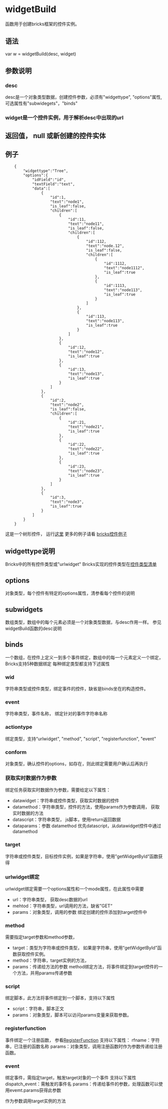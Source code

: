 # widgetBuild
函数用于创建bricks框架的控件实例。

## 语法
var w = widgetBuild(desc, widget)

## 参数说明
### desc
desc是一个对象类型数据，创建控件参数，必须有"widgettype", "options"属性, 可选属性有"subwidegets"，"binds"

### widget是一个控件实例，用于解析desc中出现的url
## 返回值， null 或新创建的控件实体

## 例子
```
	{
		"widgettype":"Tree",
		"options":{
			"idField":"id",
			"textField":"text",
			"data":[
				{
					"id":1,
					"text":"node1",
					"is_leaf":false,
					"children":[
						{
							"id":11,
							"text":"node11",
							"is_leaf":false,
							"children":[
								{
									"id":112,
									"text":"node.12",
									"is_leaf":false,
									"children":[
										{
											"id":1112,
											"text":"node1112",
											"is_leaf":true
										},
										{
											"id":1113,
											"text":"node113",
											"is_leaf":true
										}
									]
								},
								{
									"id":113,
									"text":"node113",
									"is_leaf":true
								}
							]
						},
						{
							"id":12,
							"text":"node12",
							"is_leaf":true
						},
						{
							"id":13,
							"text":"node13",
							"is_leaf":true
						}
					]
				},
				{
					"id":2,
					"text":"node2",
					"is_leaf":false,
					"children":[
						{
							"id":21,
							"text":"node21",
							"is_leaf":true
						},
						{
							"id":22,
							"text":"node22",
							"is_leaf":true
						},
						{
							"id":23,
							"text":"node23",
							"is_leaf":true
						}
					]
				},
				{
					"id":3,
					"text":"node3",
					"is_leaf":true
				}
			]
		}
	}
```
这是一个树形控件， 运行[这里](https://github.com/bricks/examples/tree.html)
更多的例子请看
[bricks控件例子](https://github.com/yumoqing/bricks/examples)


## widgettype说明
Bricks中的所有控件类型或"urlwidget"
Bricks实现的控件类型在[控件类型清单](widgettypes.md)

## options
对象类型，每个控件有特定的options属性，清参看每个控件的说明

## subwidgets
数组类型，数组中的每个元素必须是一个对象类型数据，与desc作用一样。
参见widgetBuild函数的desc说明

## binds
一个数组，在控件上定义一到多个事件绑定，数组中的每一个元素定义一个绑定，
Bricks支持5种数据绑定
每种绑定类型都支持下述属性
### wid
字符串类型或控件类型，绑定事件的控件，缺省是binds坐在的构造控件。
### event
字符串类型，事件名称， 绑定针对的事件字符串名称

### actiontype
绑定类型，支持“urlwidget", "method", "script", "registerfunction", "event"

### conform
对象类型，确认控件的options，如存在，则此绑定需要用户确认后再执行

### 获取实时数据作为参数
绑定任务获取实时数据作为参数，需要给定以下属性：
* datawidget：字符串或控件类型，获取实时数据的控件
* datamethod：字符串类型，控件的方法，使用params作为参数调用，
获取实时数据的方法
* datascript：字符串类型， js脚本，使用return返回数据
* dataparams：参数
datamethod 优先datascript，从datawidget控件中通过datamethod

### target
字符串或控件类型，目标控件实例，如果是字符串，使用”getWidgetById“函数获得

### urlwidget绑定

urlwidget绑定需要一个options属性和一个mode属性，在此属性中需要
* url：字符串类型， 获取desc数据的url
* mehtod：字符串类型，url调用的方法，缺省”GET“
* params：对象类型，调用的参数
绑定创建的控件添加到target控件中
### method
需要指定target参数和method参数，
* target：类型为字符串或控件类型，
如果是字符串，使用“getWidgetById”函数获取控件实例。
* method：字符串，target实例的方法，
* params：传递给方法的参数
method绑定方法，将事件绑定到target控件的一个方法，并用params传递参数

### script
绑定脚本，此方法将事件绑定到一个脚本，支持以下属性
* script：字符串，脚本正文
* params：对象类型，脚本可以访问params变量来获取参数。

### registerfunction
事件绑定一个注册函数， 参看[RegisterFunction](registerfunction.md)
支持以下属性：
rfname：字符串，已注册的函数名称
params：对象类型，调用注册函数时作为参数传递给注册函数。

### event
绑定事件，需指定target，触发target对象的一个事件
支持以下属性
dispatch_event：需触发的事件名
params：传递给事件的参数，处理函数可以使用evemt.params获得此参数

作为参数调用target实例的方法

